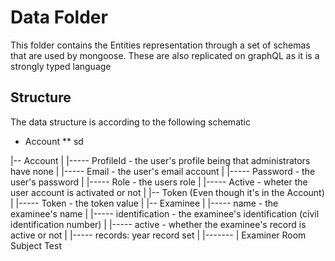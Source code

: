 # Data Folder
This folder contains the Entities representation through a set of schemas that are used by mongoose.
These are also replicated on graphQL as it is a strongly typed language

## Structure
The data structure is according to the following schematic

* Account
** sd

|-- Account
|       |----- ProfileId - the user's profile being that administrators have none
|       |----- Email - the user's email account
|       |----- Password - the user's password
|       |----- Role - the users role
|       |----- Active - wheter the user account is activated or not
|
|-- Token (Even though it's in the Account)
|       |----- Token - the token value
|
|-- Examinee 
|       |----- name - the examinee's name
|       |----- identification - the examinee's identification (civil identification number)
|       |----- active - whether the examinee's record is active or not
|       |----- records: year record set
|                  |-------
|
Examiner
Room
Subject
Test

